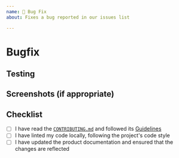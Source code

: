 ```yaml
---
name: 🐛 Bug Fix
about: Fixes a bug reported in our issues list

---
```


# Bugfix

<!--- Describe your changes in detail. How does it fix the issue? Do you
have any questions about your approach/places for future improvement? -->

## Testing

<!--- Describe in detail how your changes have been tested - were tests added
or changed? -->

## Screenshots (if appropriate)

<!--- If the bug report had a screenshot/could be reproduced visually,
please include a screenshot showing the fix. -->

## Checklist

<!--- If you have any questions, please reach out! We are here to help. -->

- [ ] I have read the [`CONTRIBUTING.md`](https://github.com/raghavmecheri/pytorchjs/blob/master/CONTRIBUTING.md) and followed its [Guidelines](https://github.com/raghavmecheri/pytorchjs/blob/master/CONTRIBUTING.md#guidelines)
- [ ] I have linted my code locally, following the project's code style
- [ ] I have updated the product documentation and ensured that the changes are reflected